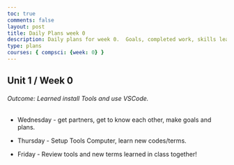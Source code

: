 ```yaml
---
toc: true
comments: false
layout: post
title: Daily Plans week 0
description: Daily plans for week 0.  Goals, completed work, skills learned
type: plans
courses: { compsci: {week: 0} }
---
```


## Unit 1 / Week 0
###### Outcome:  Learned install Tools and use VSCode.

- Wednesday - get partners, get to know each other, make goals and plans.

- Thursday - Setup Tools Computer, learn new codes/terms.

- Friday - Review tools and new terms learned in class together!

